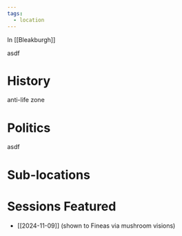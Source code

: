 ```yaml
---
tags:
  - location
---
```


In [[Bleakburgh]]

asdf
# History

anti-life zone

# Politics

asdf

# Sub-locations

# Sessions Featured

- [[2024-11-09]] (shown to Fineas via mushroom visions)

